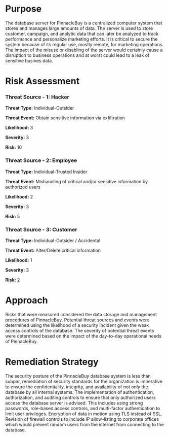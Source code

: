 # Purpose

The database server for PinnacleBuy is a centralized computer system that stores and manages large amounts of data. The server is used to store customer, campaign, and analytic data that can later be analyzed to track performance and personalize marketing efforts. It is critical to secure the system because of its regular use, mostly remote, for marketing operations. The impact of the misuse or disabling of the server would certainly cause a disruption to business operations and at worst could lead to a leak of sensitive busines data.

# Risk Assessment

### Threat Source - 1: Hacker

**Threat Type:** Individual-Outsider

**Threat Event:** Obtain sensitive information via exfiltration

**Likelihood:** 3

**Severity:** 3

**Risk:** 10


### Threat Source - 2: Employee

**Threat Type:** Individual-Trusted Insider

**Threat Event:** Mishandling of critical and/or sensitive information by authorized users

**Likelihood:** 2

**Severity:** 3

**Risk:** 5

### Threat Source - 3: Customer

**Threat Type:** Individual-Outsider / Accidental

**Threat Event:** Alter/Delete critical information

**Likelihood:** 1

**Severity:** 3

**Risk:** 2

# Approach

Risks that were measured considered the data storage and management procedures of PinnacleBuy. Potential threat sources and events were determined using the likelihood of a security incident given the weak access controls of the database. The severity of potential threat events were determined based on the impact of the day-to-day operational needs of PinnacleBuy.


# Remediation Strategy

The security posture of the PinnacleBuy database system is less than subpar, remediation of security standards for the organization is imperative to ensure the confidentiality, integrity, and availability of not only the database by all internal systems. The implementation of authentication, authorization, and auditing controls to ensure that only authorized users access the database server is advised. This includes using strong passwords, role-based access controls, and multi-factor authentication to limit user privileges. Encryption of data in motion using TLS instead of SSL. Revision of firewall controls to include IP allow-listing to corporate offices which would prevent random users from the internet from connecting to the database.
